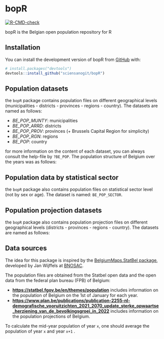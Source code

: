 
<!-- README.md is generated from README.Rmd. Please edit that file -->

# bopR

<!-- badges: start -->

[![R-CMD-check](https://github.com/sciensanogit/bopR/actions/workflows/R-CMD-check.yaml/badge.svg)](https://github.com/sciensanogit/bopR/actions/workflows/R-CMD-check.yaml)
<!-- badges: end -->

bopR is the Belgian open population repository for R

## Installation

You can install the development version of bopR from
[GitHub](https://github.com/) with:

``` r
# install.packages("devtools")
devtools::install_github("sciensanogit/bopR")
```

## Population datasets

the `bopR` package contains population files on different geographical
levels (municipalities - districts - provinces - regions - country). The
datasets are named as follows:

-   *BE_POP_MUNTY*: municipalities
-   *BE_POP_ARRD*: districts
-   *BE_POP_PROV*: provinces (+ Brussels Capital Region for simplicity)
-   *BE_POP_RGN*: regions
-   *BE_POP*: country

for more information on the content of each dataset, you can always
consult the help-file by `?BE_POP`. The population structure of Belgium
over the years was as follows:

## Population data by statistical sector

the `bopR` package also contains population files on statistical sector
level (not by sex or age). The dataset is named: `BE_POP_SECTOR`.

## Population projection datasets

the `bopR` package also contains population projection files on
different geographical levels (districts - provinces - regions -
country). The datasets are named as follows:

## Data sources

The idea for this package is inspired by the [BelgiumMaps.StatBel
package](https://github.com/bnosac/BelgiumMaps.StatBel), developed by
Jan Wijffels at
[BNOSAC](http://www.bnosac.be/index.php/blog/55-belgiummaps-statbel-r-package-with-administrative-boundaries-of-belgium).

The population files are obtained from the Statbel open data and the
open data from the federal plan bureau (FPB) of Belgium:

-   **<https://statbel.fgov.be/en/themes/population>** includes
    information on the population of Belgium on the 1st of January for
    each year.
-   **<https://www.plan.be/publications/publication-2255-nl-demografische_vooruitzichten_2021_2070_update_sterke_opwaartse_herziening_van_de_bevolkingsgroei_in_2022>**
    includes information on the population projections of Belgium.

To calculate the mid-year population of year `x`, one should average the
population of year `x` and year `x+1` .
